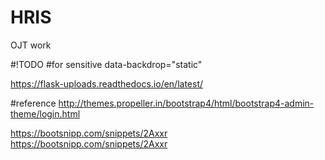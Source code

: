 # HRIS
OJT work

#!TODO
#for sensitive
data-backdrop="static" 


https://flask-uploads.readthedocs.io/en/latest/

#reference
http://themes.propeller.in/bootstrap4/html/bootstrap4-admin-theme/login.html


https://bootsnipp.com/snippets/2Axxr
https://bootsnipp.com/snippets/2Axxr